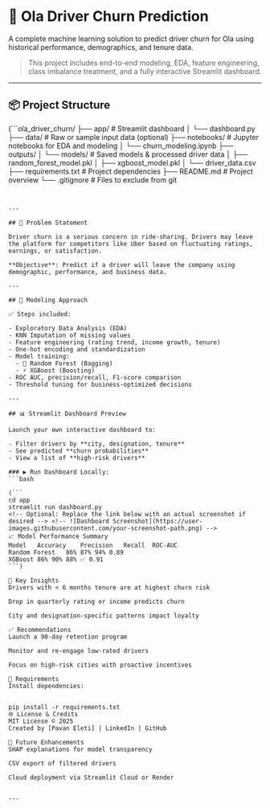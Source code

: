 # 🚗 Ola Driver Churn Prediction

A complete machine learning solution to predict driver churn for Ola using historical performance, demographics, and tenure data.

> This project includes end-to-end modeling, EDA, feature engineering, class imbalance treatment, and a fully interactive Streamlit dashboard.

---

## 📦 Project Structure

(```ola_driver_churn/
├── app/ # Streamlit dashboard
│ └── dashboard.py
├── data/ # Raw or sample input data (optional)
├── notebooks/ # Jupyter notebooks for EDA and modeling
│ └── churn_modeling.ipynb
├── outputs/
│ └── models/ # Saved models & processed driver data
│ ├── random_forest_model.pkl
│ ├── xgboost_model.pkl
│ └── driver_data.csv
├── requirements.txt # Project dependencies
├── README.md # Project overview
└── .gitignore # Files to exclude from git
```)


---

## 🧠 Problem Statement

Driver churn is a serious concern in ride-sharing. Drivers may leave the platform for competitors like Uber based on fluctuating ratings, earnings, or satisfaction.

**Objective**: Predict if a driver will leave the company using demographic, performance, and business data.

---

## 🧪 Modeling Approach

✅ Steps included:

- Exploratory Data Analysis (EDA)
- KNN Imputation of missing values
- Feature engineering (rating trend, income growth, tenure)
- One-hot encoding and standardization
- Model training:
  - 🎯 Random Forest (Bagging)
  - ⚡ XGBoost (Boosting)
- ROC AUC, precision/recall, F1-score comparison
- Threshold tuning for business-optimized decisions

---

## 📊 Streamlit Dashboard Preview

Launch your own interactive dashboard to:

- Filter drivers by **city, designation, tenure**
- See predicted **churn probabilities**
- View a list of **high-risk drivers**

### ▶️ Run Dashboard Locally:
```bash

(```
cd app
streamlit run dashboard.py
<!-- Optional: Replace the link below with an actual screenshot if desired --> <!-- ![Dashboard Screenshot](https://user-images.githubusercontent.com/your-screenshot-path.png) -->
📈 Model Performance Summary
Model	Accuracy	Precision	Recall	ROC-AUC
Random Forest	86%	87%	94%	0.89
XGBoost	86%	90%	88%	✅ 0.91
```)

🧠 Key Insights
Drivers with < 6 months tenure are at highest churn risk

Drop in quarterly rating or income predicts churn

City and designation-specific patterns impact loyalty

✅ Recommendations
Launch a 90-day retention program

Monitor and re-engage low-rated drivers

Focus on high-risk cities with proactive incentives

📎 Requirements
Install dependencies:


pip install -r requirements.txt
🌐 License & Credits
MIT License © 2025
Created by [Pavan Eleti] | LinkedIn | GitHub

🚀 Future Enhancements
SHAP explanations for model transparency

CSV export of filtered drivers

Cloud deployment via Streamlit Cloud or Render


---